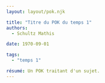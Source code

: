 ```yaml
---
layout: layout/pok.njk

title: "Titre du POK du temps 1"
authors:
  - Schultz Mathis

date: 1970-09-01

tags: 
  - "temps 1"

résumé: Un POK traitant d'un sujet.
---
```

